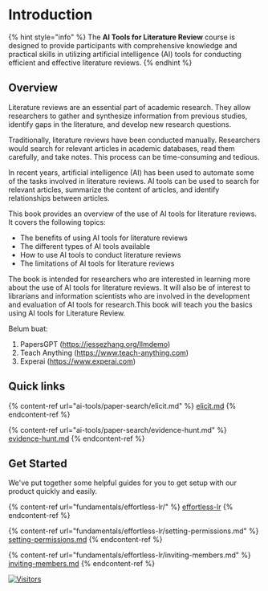 # Introduction

{% hint style="info" %}
The **AI Tools for Literature Review** course is designed to provide participants with comprehensive knowledge and practical skills in utilizing artificial intelligence (AI) tools for conducting efficient and effective literature reviews.&#x20;
{% endhint %}

## Overview

Literature reviews are an essential part of academic research. They allow researchers to gather and synthesize information from previous studies, identify gaps in the literature, and develop new research questions.

Traditionally, literature reviews have been conducted manually. Researchers would search for relevant articles in academic databases, read them carefully, and take notes. This process can be time-consuming and tedious.

In recent years, artificial intelligence (AI) has been used to automate some of the tasks involved in literature reviews. AI tools can be used to search for relevant articles, summarize the content of articles, and identify relationships between articles.

This book provides an overview of the use of AI tools for literature reviews. It covers the following topics:

* The benefits of using AI tools for literature reviews
* The different types of AI tools available
* How to use AI tools to conduct literature reviews
* The limitations of AI tools for literature reviews

The book is intended for researchers who are interested in learning more about the use of AI tools for literature reviews. It will also be of interest to librarians and information scientists who are involved in the development and evaluation of AI tools for research.This book will teach you the basics using AI tools for Literature Review.



Belum buat:

1. PapersGPT (https://jessezhang.org/llmdemo)&#x20;
2. Teach Anything (https://www.teach-anything.com)&#x20;
3. Experai (https://www.experai.com)

## Quick links

{% content-ref url="ai-tools/paper-search/elicit.md" %}
[elicit.md](ai-tools/paper-search/elicit.md)
{% endcontent-ref %}

{% content-ref url="ai-tools/paper-search/evidence-hunt.md" %}
[evidence-hunt.md](ai-tools/paper-search/evidence-hunt.md)
{% endcontent-ref %}

## Get Started

We've put together some helpful guides for you to get setup with our product quickly and easily.

{% content-ref url="fundamentals/effortless-lr/" %}
[effortless-lr](fundamentals/effortless-lr/)
{% endcontent-ref %}

{% content-ref url="fundamentals/effortless-lr/setting-permissions.md" %}
[setting-permissions.md](fundamentals/effortless-lr/setting-permissions.md)
{% endcontent-ref %}

{% content-ref url="fundamentals/effortless-lr/inviting-members.md" %}
[inviting-members.md](fundamentals/effortless-lr/inviting-members.md)
{% endcontent-ref %}

[![Visitors](https://api.visitorbadge.io/api/visitors?path=https%3A%2F%2Fgithub.com%2Fdrshahizan\&labelColor=%23697689\&countColor=%23555555\&style=plastic)](https://visitorbadge.io/status?path=https%3A%2F%2Fgithub.com%2Fdrshahizan)
